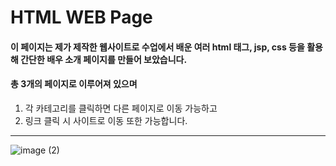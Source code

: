 # HTML WEB Page
#### 이 페이지는 제가 제작한 웹사이트로 수업에서 배운 여러 html 태그, jsp, css 등을 활용해 간단한 배우 소개 페이지를 만들어 보았습니다.
#### 총 3개의 페이지로 이루어져 있으며
1. 각 카테고리를 클릭하면 다른 페이지로 이동 가능하고
2. 링크 클릭 시 사이트로 이동 또한 가능합니다.
---
![image (2)](https://github.com/user-attachments/assets/3382c338-3e6d-4e49-b68a-7376c4efc0f3)
